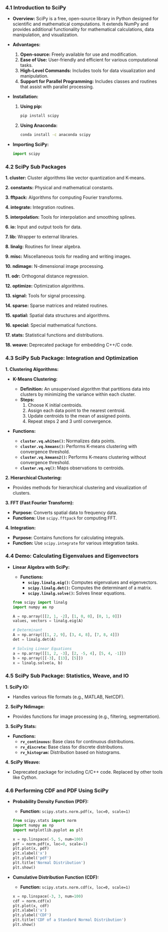 ### 4.1 Introduction to SciPy

- **Overview:** SciPy is a free, open-source library in Python designed for scientific and mathematical computations. It extends NumPy and provides additional functionality for mathematical calculations, data manipulation, and visualization.
  
- **Advantages:**
  1. **Open-source:** Freely available for use and modification.
  2. **Ease of Use:** User-friendly and efficient for various computational tasks.
  3. **High-Level Commands:** Includes tools for data visualization and manipulation.
  4. **Support for Parallel Programming:** Includes classes and routines that assist with parallel processing.

- **Installation:**
  1. **Using pip:**
     ```bash
     pip install scipy
     ```
  2. **Using Anaconda:**
     ```bash
     conda install -c anaconda scipy
     ```

- **Importing SciPy:**
  ```python
  import scipy
  ```

### 4.2 SciPy Sub Packages

**1. cluster:** Cluster algorithms like vector quantization and K-means.

**2. constants:** Physical and mathematical constants.

**3. fftpack:** Algorithms for computing Fourier transforms.

**4. integrate:** Integration routines.

**5. interpolation:** Tools for interpolation and smoothing splines.

**6. io:** Input and output tools for data.

**7. lib:** Wrapper to external libraries.

**8. linalg:** Routines for linear algebra.

**9. misc:** Miscellaneous tools for reading and writing images.

**10. ndimage:** N-dimensional image processing.

**11. odr:** Orthogonal distance regression.

**12. optimize:** Optimization algorithms.

**13. signal:** Tools for signal processing.

**14. sparse:** Sparse matrices and related routines.

**15. spatial:** Spatial data structures and algorithms.

**16. special:** Special mathematical functions.

**17. stats:** Statistical functions and distributions.

**18. weave:** Deprecated package for embedding C++/C code.

### 4.3 SciPy Sub Package: Integration and Optimization

**1. Clustering Algorithms:**
   - **K-Means Clustering:**
     - **Definition:** An unsupervised algorithm that partitions data into clusters by minimizing the variance within each cluster.
     - **Steps:**
       1. Choose K initial centroids.
       2. Assign each data point to the nearest centroid.
       3. Update centroids to the mean of assigned points.
       4. Repeat steps 2 and 3 until convergence.

   - **Functions:**
     - **`cluster.vq.whiten()`:** Normalizes data points.
     - **`cluster.vq.kmeans()`:** Performs K-means clustering with convergence threshold.
     - **`cluster.vq.kmeans2()`:** Performs K-means clustering without convergence threshold.
     - **`cluster.vq.vq()`:** Maps observations to centroids.

**2. Hierarchical Clustering:**
   - Provides methods for hierarchical clustering and visualization of clusters.

**3. FFT (Fast Fourier Transform):**
   - **Purpose:** Converts spatial data to frequency data.
   - **Functions:** Use `scipy.fftpack` for computing FFT.

**4. Integration:**
   - **Purpose:** Contains functions for calculating integrals.
   - **Function:** Use `scipy.integrate` for various integration tasks.

### 4.4 Demo: Calculating Eigenvalues and Eigenvectors

- **Linear Algebra with SciPy:**
  - **Functions:**
    - **`scipy.linalg.eig()`:** Computes eigenvalues and eigenvectors.
    - **`scipy.linalg.det()`:** Computes the determinant of a matrix.
    - **`scipy.linalg.solve()`:** Solves linear equations.

  ```python
  from scipy import linalg
  import numpy as np

  A = np.array([[2, 1, -2], [1, 0, 0], [0, 1, 0]])
  values, vectors = linalg.eig(A)

  # Determinant
  A = np.array([[1, 2, 9], [3, 4, 8], [7, 8, 4]])
  det = linalg.det(A)

  # Solving Linear Equations
  a = np.array([[1, 2, -3], [2, -5, 4], [5, 4, -1]])
  b = np.array([[-3], [13], [5]])
  x = linalg.solve(a, b)
  ```

### 4.5 SciPy Sub Package: Statistics, Weave, and IO

**1. SciPy IO:**
   - Handles various file formats (e.g., MATLAB, NetCDF).

**2. SciPy Ndimage:**
   - Provides functions for image processing (e.g., filtering, segmentation).

**3. SciPy Stats:**
   - **Functions:**
     - **`rv_continuous`:** Base class for continuous distributions.
     - **`rv_discrete`:** Base class for discrete distributions.
     - **`rv_histogram`:** Distribution based on histograms.

**4. SciPy Weave:**
   - Deprecated package for including C/C++ code. Replaced by other tools like Cython.

### 4.6 Performing CDF and PDF Using SciPy

- **Probability Density Function (PDF):**
  - **Function:** `scipy.stats.norm.pdf(x, loc=0, scale=1)`

  ```python
  from scipy.stats import norm
  import numpy as np
  import matplotlib.pyplot as plt

  x = np.linspace(-5, 5, num=100)
  pdf = norm.pdf(x, loc=0, scale=1)
  plt.plot(x, pdf)
  plt.xlabel('x')
  plt.ylabel('pdf')
  plt.title('Normal Distribution')
  plt.show()
  ```

- **Cumulative Distribution Function (CDF):**
  - **Function:** `scipy.stats.norm.cdf(x, loc=0, scale=1)`

  ```python
  x = np.linspace(-3, 3, num=100)
  cdf = norm.cdf(x)
  plt.plot(x, cdf)
  plt.xlabel('x')
  plt.ylabel('CDF')
  plt.title('CDF of a Standard Normal Distribution')
  plt.show()
  ```
